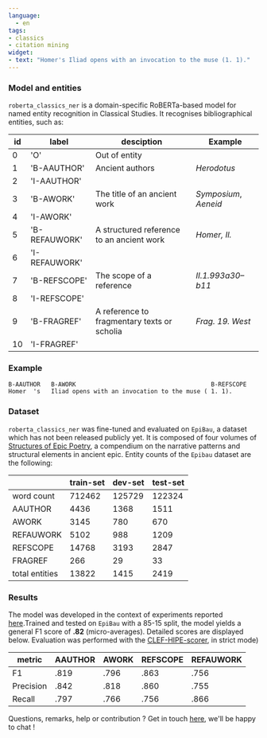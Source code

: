 ```yaml
---
language: 
  - en
tags:
- classics
- citation mining
widget:
- text: "Homer's Iliad opens with an invocation to the muse (1. 1)."
---
```


### Model and entities
`roberta_classics_ner` is a domain-specific RoBERTa-based model for named entity recognition in Classical Studies. It recognises bibliographical entities, such as:


| id  | label         | desciption                                  | Example               |
| --- | ------------- | ------------------------------------------- | --------------------- |
| 0   | 'O'           | Out of entity                               |                       | 
| 1   | 'B-AAUTHOR'   | Ancient authors                             | *Herodotus*           |
| 2   | 'I-AAUTHOR'   |                                             |                       |
| 3   | 'B-AWORK'     | The title of an ancient work                | *Symposium*, *Aeneid* |
| 4   | 'I-AWORK'     |                                             |                       |
| 5   | 'B-REFAUWORK' | A structured reference to an ancient work   | *Homer, Il.*          |
| 6   | 'I-REFAUWORK' |                                             |                       |
| 7   | 'B-REFSCOPE'  | The scope of a reference                    | *II.1.993a30–b11*     |
| 8   | 'I-REFSCOPE'  |                                             |                       |
| 9   | 'B-FRAGREF'   | A reference to fragmentary texts or scholia | *Frag. 19. West*      |
| 10  | 'I-FRAGREF'   |                                             |                       |


### Example


```
B-AAUTHOR   B-AWORK                                      B-REFSCOPE
Homer  's   Iliad opens with an invocation to the muse ( 1. 1).
```



### Dataset


`roberta_classics_ner` was fine-tuned and evaluated on `EpiBau`, a dataset which has not been released publicly yet. It is composed of four volumes of [Structures of Epic Poetry](https://www.epische-bauformen.uni-rostock.de/), a compendium on the narrative patterns and structural elements in ancient epic. 
Entity counts of the `Epibau` dataset are the following: 

|                | train-set | dev-set | test-set |
| -------------- | --------- | ------- | -------- |
| word count     | 712462    | 125729  | 122324   |
| AAUTHOR        | 4436      | 1368    | 1511     |
| AWORK          | 3145      | 780     | 670      |
| REFAUWORK      | 5102      | 988     | 1209     |
| REFSCOPE       | 14768     | 3193    | 2847     |
| FRAGREF        | 266       | 29      | 33       |
| total entities | 13822     | 1415    | 2419     |


### Results

The model was developed in the context of experiments reported [here](http://infoscience.epfl.ch/record/291236?&ln=en).Trained and tested on `EpiBau` with a 85-15 split, the model yields a general F1 score of **.82** (micro-averages). Detailed scores are displayed below. Evaluation was performed with the [CLEF-HIPE-scorer](https://github.com/impresso/CLEF-HIPE-2020-scorer), in strict mode) 


| metric    | AAUTHOR | AWORK | REFSCOPE | REFAUWORK |
| --------- | ------- | ----- | -------- | --------- |
| F1        | .819    | .796  | .863     | .756      |
| Precision | .842    | .818  | .860     | .755      |
| Recall    | .797    | .766  | .756     | .866      | 




Questions, remarks, help or contribution ? Get in touch [here](https://github.com/AjaxMultiCommentary), we'll be happy to chat !  

